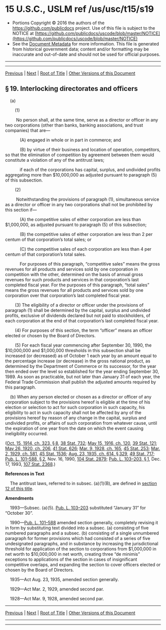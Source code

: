 ---
---

# 15 U.S.C., USLM ref /us/usc/t15/s19

* Portions Copyright © 2016 the authors of the https://github.com/publicdocs project.
  Use of this file is subject to the NOTICE at [https://github.com/publicdocs/uscode/blob/master/NOTICE](https://github.com/publicdocs/uscode/blob/master/NOTICE)
* See the [Document Metadata](././../../../..//README.md) for more information.
  This file is generated from historical government data; content and/or formatting may be inaccurate and out-of-date and should not be used for official purposes.

----------
----------

[Previous](./../../../..//us/usc/t15/ch1/m__us_usc_t15_s18a.md) | [Next](./../../../..//us/usc/t15/ch1/m__us_usc_t15_s19a.md) | [Root of Title](./../../../../) | [Other Versions of this Document](https://publicdocs.github.io/go/links?ns=uslm&ref=%2Fus%2Fusc%2Ft15%2Fs19)

## § 19. Interlocking directorates and officers

    (a)

        (1)

         No person shall, at the same time, serve as a director or officer in any two corporations (other than banks, banking associations, and trust companies) that are—

            (A) engaged in whole or in part in commerce; and

            (B) by virtue of their business and location of operation, competitors, so that the elimination of competition by agreement between them would constitute a violation of any of the antitrust laws;

            if each of the corporations has capital, surplus, and undivided profits aggregating more than $10,000,000 as adjusted pursuant to paragraph (5) of this subsection.

        (2)

         Notwithstanding the provisions of paragraph (1), simultaneous service as a director or officer in any two corporations shall not be prohibited by this section if—

            (A) the competitive sales of either corporation are less than $1,000,000, as adjusted pursuant to paragraph (5) of this subsection;

            (B) the competitive sales of either corporation are less than 2 per centum of that corporation’s total sales; or

            (C) the competitive sales of each corporation are less than 4 per centum of that corporation’s total sales.

            For purposes of this paragraph, “competitive sales” means the gross revenues for all products and services sold by one corporation in competition with the other, determined on the basis of annual gross revenues for such products and services in that corporation’s last completed fiscal year. For the purposes of this paragraph, “total sales” means the gross revenues for all products and services sold by one corporation over that corporation’s last completed fiscal year.

        (3) The eligibility of a director or officer under the provisions of paragraph (1) shall be determined by the capital, surplus and undivided profits, exclusive of dividends declared but not paid to stockholders, of each corporation at the end of that corporation’s last completed fiscal year.

        (4) For purposes of this section, the term “officer” means an officer elected or chosen by the Board of Directors.

        (5) For each fiscal year commencing after September 30, 1990, the $10,000,000 and $1,000,000 thresholds in this subsection shall be increased (or decreased) as of October 1 each year by an amount equal to the percentage increase (or decrease) in the gross national product, as determined by the Department of Commerce or its successor, for the year then ended over the level so established for the year ending September 30, 1989. As soon as practicable, but not later than January 31 of each year, the Federal Trade Commission shall publish the adjusted amounts required by this paragraph.

    (b) When any person elected or chosen as a director or officer of any corporation subject to the provisions hereof is eligible at the time of his election or selection to act for such corporation in such capacity, his eligibility to act in such capacity shall not be affected by any of the provisions hereof by reason of any change in the capital, surplus and undivided profits, or affairs of such corporation from whatever cause, until the expiration of one year from the date on which the event causing ineligibility occurred.

([Oct. 15, 1914, ch. 323, § 8][/us/act/1914-10-15/ch323/s8], [38 Stat. 732][/us/stat/38/732]; [May 15, 1916, ch. 120][/us/act/1916-05-15/ch120], [39 Stat. 121][/us/stat/39/121]; [May 26, 1920, ch. 206][/us/act/1920-05-26/ch206], [41 Stat. 626][/us/stat/41/626]; [Mar. 9, 1928, ch. 165][/us/act/1928-03-09/ch165], [45 Stat. 253][/us/stat/45/253]; [Mar. 2, 1929, ch. 581][/us/act/1929-03-02/ch581], [45 Stat. 1536][/us/stat/45/1536]; [Aug. 23, 1935, ch. 614, § 329][/us/act/1935-08-23/ch614/s329], [49 Stat. 717][/us/stat/49/717]; [Pub. L. 101–588, § 2][/us/pl/101/588/s2], Nov. 16, 1990, [104 Stat. 2879][/us/stat/104/2879]; [Pub. L. 103–203, § 1][/us/pl/103/203/s1], Dec. 17, 1993, [107 Stat. 2368][/us/stat/107/2368].)

 __References in Text__ 

    The antitrust laws, referred to in subsec. (a)(1)(B), are defined in [section 12 of this title][/us/usc/t15/s12].

 __Amendments__ 

    1993—Subsec. (a)(5). [Pub. L. 103–203][/us/pl/103/203] substituted “January 31” for “October 30”.

    1990—[Pub. L. 101–588][/us/pl/101/588] amended section generally, completely revising it in form by substituting text divided into a subsec. (a) consisting of five numbered paragraphs and a subsec. (b) consisting of a single unnumbered paragraph for former provisions which had consisted of a series of five undesignated paragraphs, and in substance by increasing the jurisdictional threshold for application of the section to corporations from $1,000,000 in net worth to $10,000,000 in net worth, creating three “de minimis” exceptions to applications of the section in cases of insignificant competitive overlaps, and expanding the section to cover officers elected or chosen by the Board of Directors.

    1935—Act Aug. 23, 1935, amended section generally.

    1929—Act Mar. 2, 1929, amended second par.

    1928—Act Mar. 9, 1928, amended second par.

----------

[Previous](./../../../..//us/usc/t15/ch1/m__us_usc_t15_s18a.md) | [Next](./../../../..//us/usc/t15/ch1/m__us_usc_t15_s19a.md) | [Root of Title](./../../../../) | [Other Versions of this Document](https://publicdocs.github.io/go/links?ns=uslm&ref=%2Fus%2Fusc%2Ft15%2Fs19)

----------
----------

[/us/act/1914-10-15/ch323/s8]: https://publicdocs.github.io/go/links?ns=uslm&ref=%2Fus%2Fact%2F1914-10-15%2Fch323%2Fs8
[/us/stat/38/732]: https://publicdocs.github.io/go/links?ns=uslm&ref=%2Fus%2Fstat%2F38%2F732
[/us/act/1916-05-15/ch120]: https://publicdocs.github.io/go/links?ns=uslm&ref=%2Fus%2Fact%2F1916-05-15%2Fch120
[/us/stat/39/121]: https://publicdocs.github.io/go/links?ns=uslm&ref=%2Fus%2Fstat%2F39%2F121
[/us/act/1920-05-26/ch206]: https://publicdocs.github.io/go/links?ns=uslm&ref=%2Fus%2Fact%2F1920-05-26%2Fch206
[/us/stat/41/626]: https://publicdocs.github.io/go/links?ns=uslm&ref=%2Fus%2Fstat%2F41%2F626
[/us/act/1928-03-09/ch165]: https://publicdocs.github.io/go/links?ns=uslm&ref=%2Fus%2Fact%2F1928-03-09%2Fch165
[/us/stat/45/253]: https://publicdocs.github.io/go/links?ns=uslm&ref=%2Fus%2Fstat%2F45%2F253
[/us/act/1929-03-02/ch581]: https://publicdocs.github.io/go/links?ns=uslm&ref=%2Fus%2Fact%2F1929-03-02%2Fch581
[/us/stat/45/1536]: https://publicdocs.github.io/go/links?ns=uslm&ref=%2Fus%2Fstat%2F45%2F1536
[/us/act/1935-08-23/ch614/s329]: https://publicdocs.github.io/go/links?ns=uslm&ref=%2Fus%2Fact%2F1935-08-23%2Fch614%2Fs329
[/us/stat/49/717]: https://publicdocs.github.io/go/links?ns=uslm&ref=%2Fus%2Fstat%2F49%2F717
[/us/pl/101/588/s2]: https://publicdocs.github.io/go/links?ns=uslm&ref=%2Fus%2Fpl%2F101%2F588%2Fs2
[/us/stat/104/2879]: https://publicdocs.github.io/go/links?ns=uslm&ref=%2Fus%2Fstat%2F104%2F2879
[/us/pl/103/203/s1]: https://publicdocs.github.io/go/links?ns=uslm&ref=%2Fus%2Fpl%2F103%2F203%2Fs1
[/us/stat/107/2368]: https://publicdocs.github.io/go/links?ns=uslm&ref=%2Fus%2Fstat%2F107%2F2368
[/us/usc/t15/s12]: https://publicdocs.github.io/go/links?ns=uslm&ref=%2Fus%2Fusc%2Ft15%2Fs12
[/us/pl/103/203]: https://publicdocs.github.io/go/links?ns=uslm&ref=%2Fus%2Fpl%2F103%2F203
[/us/pl/101/588]: https://publicdocs.github.io/go/links?ns=uslm&ref=%2Fus%2Fpl%2F101%2F588


